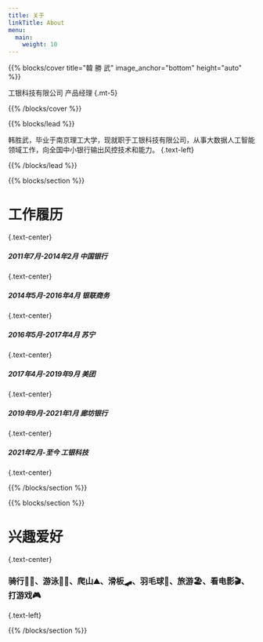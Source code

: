 ```yaml
---
title: 关于
linkTitle: About
menu:
  main:
    weight: 10
---
```


{{% blocks/cover title="韓  勝  武" image_anchor="bottom" height="auto" %}}

工银科技有限公司 产品经理
{.mt-5}

{{% /blocks/cover %}}

{{% blocks/lead %}}

韩胜武，毕业于南京理工大学，现就职于工银科技有限公司，从事大数据人工智能领域工作，向全国中小银行输出风控技术和能力。
{.text-left}

{{% /blocks/lead %}}

{{% blocks/section %}}

# 工作履历
{.text-center}

##### 2011年7月-2014年2月 中国银行 
{.text-center}
##### 2014年5月-2016年4月 银联商务
{.text-center}
##### 2016年5月-2017年4月 苏宁
{.text-center}
##### 2017年4月-2019年9月 美团
{.text-center}
##### 2019年9月-2021年1月 廊坊银行
{.text-center}
##### 2021年2月-至今      工银科技
{.text-center}

{{% /blocks/section %}}

{{% blocks/section %}}

# 兴趣爱好
{.text-center}

### 骑行🚴🏻、游泳🏊🏻、爬山⛰、滑板🛹、羽毛球🏸、旅游🏖、看电影🎬、打游戏🎮
{.text-left}

{{% /blocks/section %}}